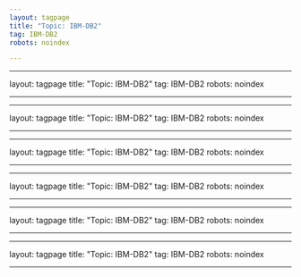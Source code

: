 ```yaml
---
layout: tagpage
title: "Topic: IBM-DB2"
tag: IBM-DB2
robots: noindex

---
```

---
layout: tagpage
title: "Topic: IBM-DB2"
tag: IBM-DB2
robots: noindex

---
---
layout: tagpage
title: "Topic: IBM-DB2"
tag: IBM-DB2
robots: noindex

---
---
layout: tagpage
title: "Topic: IBM-DB2"
tag: IBM-DB2
robots: noindex

---
---
layout: tagpage
title: "Topic: IBM-DB2"
tag: IBM-DB2
robots: noindex

---
---
layout: tagpage
title: "Topic: IBM-DB2"
tag: IBM-DB2
robots: noindex

---
---
layout: tagpage
title: "Topic: IBM-DB2"
tag: IBM-DB2
robots: noindex

---
